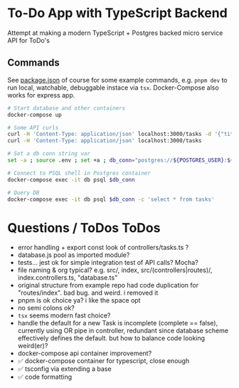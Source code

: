 # To-Do App with TypeScript Backend

Attempt at making a modern TypeScript + Postgres backed micro service API for ToDo's

## Commands

See [package.json](./package.json) of course for some example commands, e.g. `pnpm dev` to run local, watchable, debuggable instace via `tsx`. Docker-Compose also works for express app.

```bash
# Start database and other containers
docker-compose up

# Some API curls
curl -H 'Content-Type: application/json' localhost:3000/tasks -d '{"title":"Do Homework", "description":"Study for math test"}'
curl -H 'Content-Type: application/json' localhost:3000/tasks

# Set a db conn string var
set -a ; source .env ; set +a ; db_conn="postgres://${POSTGRES_USER}:${POSTGRES_PASSWORD}@localhost:${POSTGRES_PORT}/${POSTGRES_DB}" ; echo $db_conn

# Connect to PSQL shell in Postgres container
docker-compose exec -it db psql $db_conn

# Query DB
docker-compose exec -it db psql $db_conn -c 'select * from tasks'
```

# Questions / ToDos ToDos

- error handling + export const look of controllers/tasks.ts ?
- database.js pool as imported module?
- tests... jest ok for simple integration test of API calls? Mocha?
- file naming & org typical? e.g. src/, index, src/(controllers|routes)/, index.controllers.ts, "database.ts"
- original structure from example repo had code duplication for "routes/index". bad bug. and weird. i removed it
- pnpm is ok choice ya? i like the space opt
- no semi colons ok?
- `tsx` seems modern fast choice?
- handle the default for a new Task is incomplete (complete == false), currently using OR pipe in controller, redundant since database scheme effectively defines the default. but how to balance code looking weird(er)?
- docker-compose api container improvement?
- ✅ docker-compose container for typescript, close enough
- ✅ tsconfig via extending a base
- ✅ code formatting
